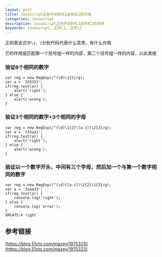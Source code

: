 ```yaml
---
layout: post
title: JavaScript正则中反斜杠1反斜杠2的作用
categories: Javascript
description: JavaScript正则中反斜杠1反斜杠2的作用
keywords: javascript, 正则\1, 正则\2
---
```


正则表达式中`\1`、`2`分别代码代表什么意思，有什么作用

它的作用是匹配第一个括号组一样的内容，第二个括号组一样的内容，以此类推

### 验证6个相同的数字
```
var reg = new RegExp(/^(\d)\1{5}/g);
var a = '333333';
if(reg.test(a)) {
    alert('right');
} else {
    alert('wrong');
}
```

### 验证3个相同的数字+3个相同的字母

```
var reg = new RegExp(/^(\d)\1{2}([a-z])\2{2}/g);
var a = '333aa1';
if(reg.test(a)) {
    alert('right');
} else {
    alert('wrong');
}
```

### 验证以一个数字开头，中间有三个字母，然后加一个与第一个数字相同的数字

```
var reg = new RegExp(/^(\d)([a-z])\2{2}\1{2}/g);
var a = '3aaa33';
if(reg.test(a)) {
    console.log('right');
} else {
    console.log('error');
}
VM1475:4 right
```

## 参考链接
[https://blog.51cto.com/mazey/1975323](https://blog.51cto.com/mazey/1975323)